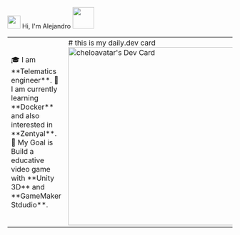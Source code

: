 <img src="https://github.com/TheDudeThatCode/TheDudeThatCode/blob/master/Assets/Hi.gif" width="29px"> Hi, I'm Alejandro <img src="https://github.com/TheDudeThatCode/TheDudeThatCode/blob/master/Assets/Developer.gif" width="48px">

<table>
<tr>
  <td valign="center">
    🎓 I am **Telematics engineer**.
    🤖 I am currently learning **Docker** and also interested in **Zentyal**.
    🎯 My Goal is Build a educative video game with **Unity 3D** and **GameMaker Stdudio**.
   </td>
<td >
# this is my daily.dev card
<a href="https://app.daily.dev/cheloavatar"><img src="https://api.daily.dev/devcards/441492a0baed4e48bddad4f6e3ee484f.png?r=gom" width="400" alt="cheloavatar's Dev Card"/></a>
  </td>
</tr>
</table>
